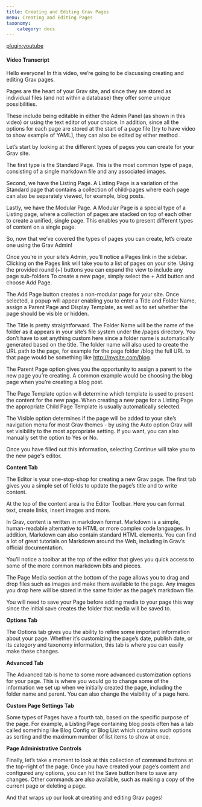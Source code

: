 ```yaml
---
title: Creating and Editing Grav Pages
menu: Creating and Editing Pages
taxonomy:
    category: docs
---
```


[plugin:youtube](https://www.youtube.com/watch?v=HDeAoWJh9So)

#### Video Transcript

Hello everyone! In this video, we’re going to be discussing creating and editing Grav pages.

Pages are the heart of your Grav site, and since they are stored as individual files (and not within a database) they offer some unique possibilities.

These include being editable in either the Admin Panel (as shown in this video) or using the text editor of your choice. In addition, since all the options for each page are stored at the start of a page file [try to have video to show example of YAML], they can also be edited by either method .

Let’s start by looking at the different types of pages you can create for your Grav site.

The first type is the Standard Page. This is the most common type of page, consisting of a single markdown file and any associated images.

Second, we have the Listing Page. A Listing Page is a variation of the Standard page that contains a collection of child-pages where each page can also be separately viewed, for example, blog posts.

Lastly, we have the Modular Page. A Modular Page is a special type of a Listing page, where a collection of pages are stacked on top of each other to create a unified, single page. This enables you to present different types of content on a single page.

So, now that we’ve covered the types of pages you can create, let’s create one using the Grav Admin!

Once you’re in your site’s Admin, you’ll notice a Pages link in the sidebar.
Clicking on the Pages link will take you to a list of pages on your site.
Using the provided round (+) buttons you can expand the view to include any page sub-folders
To create a new page, simply select the + Add button and choose Add Page.

The Add Page button creates a non-modular page for your site. Once selected, a popup will appear enabling you to enter a Title and Folder Name, assign a Parent Page and Display Template, as well as to set whether the page should be visible or hidden.

The Title is pretty straightforward. The Folder Name will be the name of the folder as it appears in your site’s file system under the /pages directory. You don’t have to set anything custom here since a folder name is automatically generated based on the title. The folder name will also used to create the URL path to the page, for example for the page folder /blog the full URL to that page would be something like http://mysite.com/blog.

The Parent Page option gives you the opportunity to assign a parent to the new page you’re creating. A common example would be choosing the blog page when you’re creating a blog post.

The Page Template option will determine which template is used to present the content for the new page. When creating a new page for a Listing Page the appropriate Child Page Template is usually automatically selected.

The Visible option determines if the page will be added to your site’s navigation menu for most Grav themes - by using the Auto option Grav will set visibility to the most appropriate setting. If you want, you can also manually set the option to Yes or No.

Once you have filled out this information, selecting Continue will take you to the new page's editor.

**Content Tab**

The Editor is your one-stop-shop for creating a new Grav page. The first tab gives you a simple set of fields to update the page’s title and to write content.

At the top of the content area is the Editor Toolbar. Here you can format text, create links, insert images and more.

In Grav, content is written in markdown format. Markdown is a simple, human-readable alternative to HTML or more complex code languages. In addition, Markdown can also contain standard HTML elements. You can find a lot of great tutorials on Markdown around the Web, including in Grav’s official documentation.

You’ll notice a toolbar at the top of the editor that gives you quick access to some of the more common markdown bits and pieces.

The Page Media section at the bottom of the page allows you to drag and drop files such as images and make them available to the page. Any images you drop here will be stored in the same folder as the page’s markdown file.

You will need to save your Page before adding media to your page this way since the initial save creates the folder that media will be saved to.

**Options Tab**

The Options tab gives you the ability to refine some important information about your page. Whether it’s customizing the page’s date, publish date, or its category and taxonomy information, this tab is where you can easily make these changes.

**Advanced Tab**

The Advanced tab is home to some more advanced customization options for your page. This is where you would go to change some of the information we set up when we initially created the page, including the folder name and parent. You can also change the visibility of a page here.

**Custom Page Settings Tab**

Some types of Pages have a fourth tab, based on the specific purpose of the page. For example, a Listing Page containing blog posts often has a tab called something like Blog Config or Blog List which contains such options as sorting and the maximum number of list items to show at once.

**Page Administrative Controls**

Finally, let’s take a moment to look at this collection of command buttons at the top-right of the page. Once you have created your page’s content and configured any options, you can hit the Save button here to save any changes. Other commands are also available, such as making a copy of the current page or deleting a page.

And that wraps up our look at creating and editing Grav pages!
